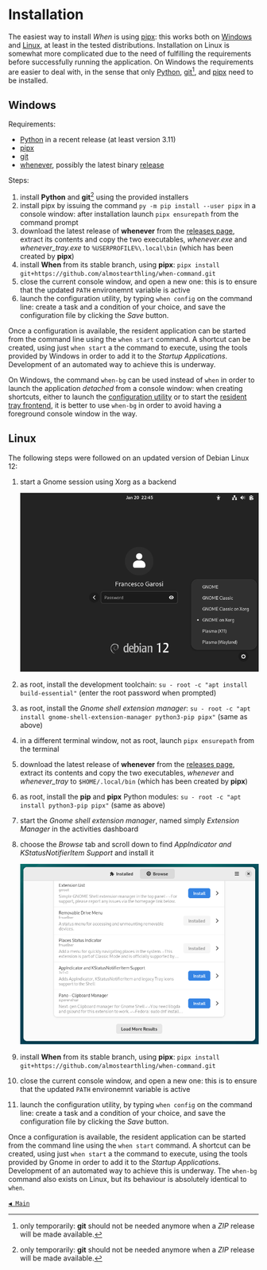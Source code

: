 # Installation

The easiest way to install _When_ is using [pipx](https://pipx.pypa.io/): this works both on [Windows](#windows) and [Linux](#linux), at least in the tested distributions. Installation on Linux is somewhat more complicated due to the need of fulfilling the requirements before successfully running the application. On Windows the requirements are easier to deal with, in the sense that only [Python](https://www.python.org/), [git](https://git-scm.com/)[^1], and [pipx](https://pipx.pypa.io/) need to be installed.


## Windows

Requirements:

* [Python](https://www.python.org/) in a recent release (at least version 3.11)
* [pipx](https://pipx.pypa.io/)
* [git](https://git-scm.com/)
* [whenever](https://github.com/almostearthling/whenever), possibly the latest binary [release](https://github.com/almostearthling/whenever/releases)

Steps:

1. install **Python** and **git**[^1] using the provided installers
2. install pipx by issuing the command `py -m pip install --user pipx` in a console window: after installation launch `pipx ensurepath` from the command prompt
3. download the latest release of **whenever** from the [releases page](https://github.com/almostearthling/whenever/releases), extract its contents and copy the two executables, _whenever.exe_ and _whenever_tray.exe_ to `%USERPROFILE%\.local\bin` (which has been created by **pipx**)
4. install **When** from its stable branch, using **pipx**: `pipx install git+https://github.com/almostearthling/when-command.git`
5. close the current console window, and open a new one: this is to ensure that the updated `PATH` environemnt variable is active
6. launch the configuration utility, by typing `when config` on the command line: create a task and a condition of your choice, and save the configuration file by clicking the _Save_ button.

Once a configuration is available, the resident application can be started from the command line using the `when start` command. A shortcut can be created, using just `when start` a the command to execute, using the tools provided by Windows in order to add it to the _Startup Applications_. Development of an automated way to achieve this is underway.

On Windows, the command `when-bg` can be used instead of `when` in order to launch the application _detached_ from a console window: when creating shortcuts, either to launch the [configuration utility](cfgform.md) or to start the [resident tray frontend](tray.md), it is better to use `when-bg` in order to avoid having a foreground console window in the way.


## Linux

The following steps were followed on an updated version of Debian Linux 12:

1. start a Gnome session using Xorg as a backend

   ![GnomeLogin](graphics/install-gnome-login.png)

2. as root, install the development toolchain: `su - root -c "apt install build-essential"` (enter the root password when prompted)
3. as root, install the _Gnome shell extension manager_: `su - root -c "apt install gnome-shell-extension-manager python3-pip pipx"` (same as above)
4. in a different terminal window, not as root, launch `pipx ensurepath` from the terminal
5. download the latest release of **whenever** from the [releases page](https://github.com/almostearthling/whenever/releases), extract its contents and copy the two executables, _whenever_ and _whenever_tray_ to `$HOME/.local/bin` (which has been created by **pipx**)
6. as root, install the **pip** and **pipx** Python modules: `su - root -c "apt install python3-pip pipx"` (same as above)
7. start the _Gnome shell extension manager_, named simply _Extension Manager_ in the activities dashboard
8. choose the _Browse_ tab and scroll down to find _AppIndicator and KStatusNotifierItem Support_ and install it

   ![GnomeExtensionManager](graphics/install-linux-extmgr.png)

9. install **When** from its stable branch, using **pipx**: `pipx install git+https://github.com/almostearthling/when-command.git`
10. close the current console window, and open a new one: this is to ensure that the updated `PATH` environemnt variable is active
11. launch the configuration utility, by typing `when config` on the command line: create a task and a condition of your choice, and save the configuration file by clicking the _Save_ button.

Once a configuration is available, the resident application can be started from the command line using the `when start` command. A shortcut can be created, using just `when start` a the command to execute, using the tools provided by Gnome in order to add it to the _Startup Applications_. Development of an automated way to achieve this is underway. The `when-bg` command also exists on Linux, but its behaviour is absolutely identical to `when`.


[`◀ Main`](main.md)


[^1]: only temporarily: **git** should not be needed anymore when a _ZIP_ release will be made available.
